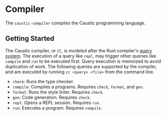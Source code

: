 # Compiler
The ```caustic-compiler``` compiles the Caustic programming language.

## Getting Started
The Caustic compiler, or ```CC```, is modeled after the Rust compiler's [query system][1]. The
execution of a query like ```repl```, may trigger other queries like ```compile``` and ```run```
to be executed first. Query execution is memoized to avoid duplication of work. The following
queries are supported by the compiler, and are executed by running ```cc <query> <file>``` from the
command line.

- ```check```: Runs the type checker.
- ```compile```: Compiles a programs. Requires ```check```, ```format```, and ```gen```.
- ```format```: Runs the style linter. Requires ```check```.
- ```gen```: Code generation. Requires ```check```.
- ```repl```: Opens a REPL session. Requires ```run```.
- ```run```: Executes a program. Requires ```compile```.

[1]: https://github.com/rust-lang/rust/tree/master/src/librustc/ty/maps